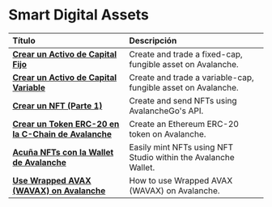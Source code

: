 # Smart Digital Assets

| Título| Descripción|
| :--- | :--- |
| [**Crear un Activo de Capital Fijo**](create-a-fix-cap-asset.md) | Create and trade a fixed-cap, fungible asset on Avalanche. |
| [**Crear un Activo de Capital Variable**](creating-a-variable-cap-asset.md) | Create and trade a variable-cap, fungible asset on Avalanche. |
| [**Crear un NFT \(Parte 1\)**](creating-a-nft-part-1.md) | Create and send NFTs using AvalancheGo's API. |
| [**Crear un Token ERC-20 en la C-Chain de Avalanche**](create-erc-20-token-on-avalanche-c-chain.md) | Create an Ethereum ERC-20 token on Avalanche. |
| [**Acuña NFTs con la Wallet de Avalanche**](wallet-nft-studio.md) | Easily mint NFTs using NFT Studio within the Avalanche Wallet. |
| [**Use Wrapped AVAX \(WAVAX\) on Avalanche**](how-to-use-wavax-on-avalanche.md) | How to use Wrapped AVAX \(WAVAX\) on Avalanche. |

<!--stackedit_data:
eyJoaXN0b3J5IjpbMjA4NjEyOTY5XX0=
-->